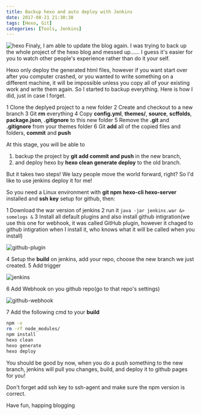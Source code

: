 ```yaml
---
title: Backup hexo and auto deploy with Jenkins
date: 2017-08-21 21:30:38
tags: [Hexo, Git]
categories: [Tools, Jenkins]
---
```


![hexo](/hexo.png "hexo")
Finaly, I am able to update the blog again. I was trying to back up the whole project of the hexo blog and messed up......
I guess it's easier for you to watch other people's experience rather than do it your self.

Hexo only deploy the generated html files, however if you want start over after you computer crashed, or you wanted to write something on a different machine, it will be impossible unless you copy all of your existing work and write them again. So I started to backup everything. Here is how I did, just in case I forget.

1 Clone the deplyed project to a new folder
2 Create and checkout to a new branch
3 Git **rm** everything
4 Copy **config.yml**, **themes/**, **source**, **scffolds**, **package.json**, **.gitignore** to this new folder
5 Remove the **.git** and **.gitignore** from your themes folder
6 Git **add** all of the copied files and folders, **commit** and **push**

At this stage, you will be able to 
1) backup the project by **git add commit and push** in the new branch, 
2) and deploy hexo by **hexo clean generate deploy** to the old branch. 

But it takes two steps! We lazy people move the world forward, right? So I'd like to use jenkins deploy it for me!

So you need a Linux environment with **git npm hexo-cli hexo-server** installed and **ssh key** setup for github, then:

1 Download the war version of jenkins
2 run it `java -jar jenkins.war &> somelogs &`
3 Install all default plugins and also install github intigration(we use this one for webhook, it was called GitHub plugin, however it chaged to github intigration when I install it, who knows what it will be called when you install)

![github-plugin](/github-plugin.jpg "github-plugin")

4 Setup the **build** on jenkins, add your repo, choose the new branch we just created.
5 Add trigger

![jenkins](/jenkins-trigger.jpeg "jenkins")

6 Add Webhook on you github repo(go to that repo's settings)

![github-webhook](/github-webhook.jpeg "github-webhook")

7 Add the following cmd to your **build**
```bash
npm -v
rm -rf node_modules/
npm install
hexo clean
hexo generate
hexo deploy
```

You should be good by now, when you do a push something to the new branch, jenkins will pull you changes, build, and deploy it to github pages for you!

Don't forget add ssh key to ssh-agent and make sure the npm version is correct.

Have fun, happing blogging